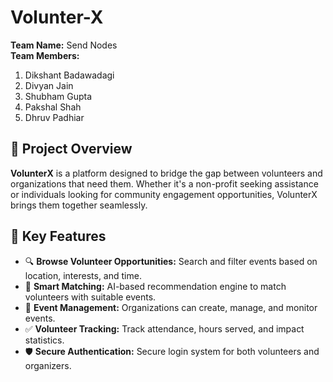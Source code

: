 # Volunter-X

**Team Name:** Send Nodes  
**Team Members:**
1. Dikshant Badawadagi  
2. Divyan Jain  
3. Shubham Gupta  
4. Pakshal Shah  
5. Dhruv Padhiar  

## 📌 Project Overview

**VolunterX** is a platform designed to bridge the gap between volunteers and organizations that need them. Whether it's a non-profit seeking assistance or individuals looking for community engagement opportunities, VolunterX brings them together seamlessly.

## 🚀 Key Features

- 🔍 **Browse Volunteer Opportunities:** Search and filter events based on location, interests, and time.
- 🧠 **Smart Matching:** AI-based recommendation engine to match volunteers with suitable events.
- 📆 **Event Management:** Organizations can create, manage, and monitor events.
- ✅ **Volunteer Tracking:** Track attendance, hours served, and impact statistics.
- 🛡️ **Secure Authentication:** Secure login system for both volunteers and organizers.
